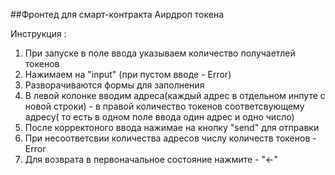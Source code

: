 ##Фронтед для смарт-контракта Аирдроп токена


Инструкция :
1. При запуске в поле ввода указываем количество получаетлей токенов
2. Нажимаем на "input" (при пустом вводе - Error)
3. Разворачиваются формы для заполнения
4. В левой колонке вводим адреса(каждый адрес в отдельном инпуте с новой строки) -  в правой количество токенов
    соответсвующему адресу( то есть в одном поле ввода один адрес и одно число)
5. После корректоного ввода нажимае на кнопку "send" для отправки
6. При несоответсвии количества адресов числу количеств токенов - Error
7. Для возврата в первоначальное состояние нажмите - "←"

